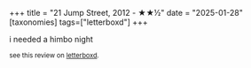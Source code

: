 +++
title = "21 Jump Street, 2012 - ★★½"
date = "2025-01-28"
[taxonomies]
tags=["letterboxd"]
+++

i needed a himbo night

<small>see this review on <a href="https://letterboxd.com/nonmodernist/film/21-jump-street/">letterboxd</a>.